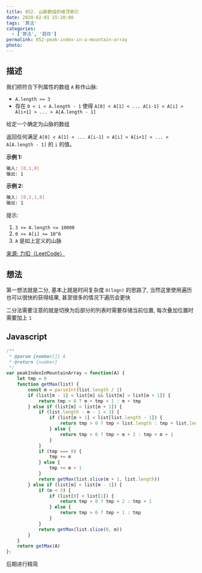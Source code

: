 ```yaml
---
title: 852. 山脉数组的峰顶索引
date: 2020-02-01 15:20:00
tags: '算法'
categories:
  - ['算法', '题目']
permalink: 852-peak-index-in-a-mountain-array
photo:
---
```


## 描述

我们把符合下列属性的数组 `A` 称作山脉:

- `A.length >= 3`
- 存在 `0 < i < A.length - 1`
  使得 `A[0] < A[1] < ... A[i-1] < A[i] > A[i+1] > ... > A[A.length - 1]`

给定一个确定为山脉的数组

返回任何满足 `A[0] < A[1] < ... A[i-1] < A[i] > A[i+1] > ... > A[A.length - 1]` 的 `i` 的值。

**示例 1:**

```sh
输入: [0,1,0]
输出: 1
```

**示例 2:**

```sh
输入: [0,2,1,0]
输出: 1
```

提示:

1. `3 <= A.length <= 10000`
1. `0 <= A[i] <= 10^6`
1. `A` 是如上定义的山脉

[来源: 力扣（LeetCode）](https://leetcode-cn.com/problems/diameter-of-binary-tree)

<!-- more -->

## 想法

第一想法就是二分, 基本上就是时间复杂度 `O(logn)` 的思路了, 当然这里使用遍历也可以很快的获得结果, 甚至很多的情况下遍历会更快

二分法需要注意的就是切换为后部分的列表时需要存储当前位置, 每次叠加位置时需要加上 `1`

## Javascript

```js
/**
 * @param {number[]} A
 * @return {number}
 */
var peakIndexInMountainArray = function(A) {
    let tmp = 0
    function getMax(list) {
        const m = parseInt(list.length / 2)
        if (list[m - 1] < list[m] && list[m] > list[m + 1]) {
            return tmp > 0 ? m + tmp + 1 : m + tmp
        } else if (list[m] < list[m + 1]) {
            if (list.length - m - 1 < 3) {
                if (list[m + 1] < list[list.length - 1]) {
                    return tmp > 0 ? tmp + list.length : tmp + list.length - 1
                } else {
                    return tmp > 0 ? tmp + m + 2 : tmp + m + 1
                }
            }
            if (tmp === 0) {
                tmp += m
            } else {
                tmp += m + 1
            }
            return getMax(list.slice(m + 1, list.length))
        } else if (list[m] < list[m - 1]) {
            if (m < 3) {
                if (list[0] < list[1]) {
                    return tmp > 0 ? tmp + 2 : tmp + 1
                } else {
                    return tmp > 0 ? tmp + 1 : tmp
                }
            }
            return getMax(list.slice(0, m))
        }
    }
    return getMax(A)
};
```

后期进行精简
